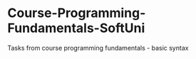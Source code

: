 # Course-Programming-Fundamentals-SoftUni
Tasks from course programming fundamentals - basic syntax
